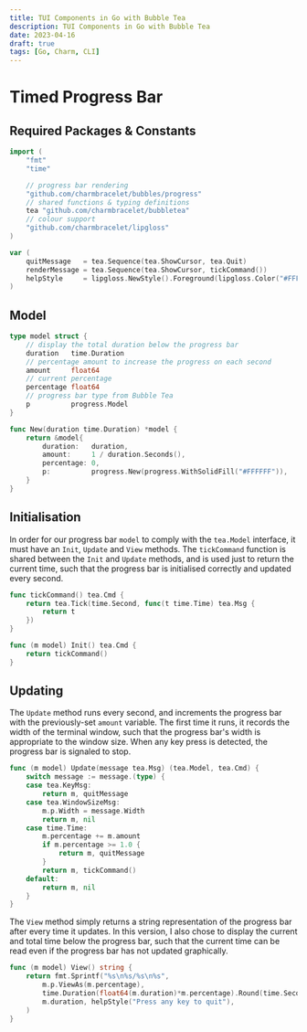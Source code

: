 ```yaml
---
title: TUI Components in Go with Bubble Tea
description: TUI Components in Go with Bubble Tea
date: 2023-04-16
draft: true
tags: [Go, Charm, CLI]
---
```

# Timed Progress Bar

## Required Packages & Constants
```go
import (
	"fmt"
	"time"

	// progress bar rendering
	"github.com/charmbracelet/bubbles/progress"
	// shared functions & typing definitions
	tea "github.com/charmbracelet/bubbletea"
	// colour support
	"github.com/charmbracelet/lipgloss"
)

var (
	quitMessage   = tea.Sequence(tea.ShowCursor, tea.Quit)
	renderMessage = tea.Sequence(tea.ShowCursor, tickCommand())
	helpStyle     = lipgloss.NewStyle().Foreground(lipgloss.Color("#FFFFFF")).Render
)
```

## Model
```go
type model struct {
	// display the total duration below the progress bar
	duration   time.Duration
	// percentage amount to increase the progress on each second
	amount     float64
	// current percentage
	percentage float64
	// progress bar type from Bubble Tea
	p          progress.Model
}

func New(duration time.Duration) *model {
	return &model{
		duration:   duration,
		amount:     1 / duration.Seconds(),
		percentage: 0,
		p:          progress.New(progress.WithSolidFill("#FFFFFF")),
	}
}
```

## Initialisation
In order for our progress bar `model` to comply with the `tea.Model` interface, it must have an `Init`, `Update` and `View` methods. The `tickCommand` function is shared between the `Init` and `Update` methods, and is used just to return the current time, such that the progress bar is initialised correctly and updated every second.

```go
func tickCommand() tea.Cmd {
	return tea.Tick(time.Second, func(t time.Time) tea.Msg {
		return t
	})
}

func (m model) Init() tea.Cmd {
	return tickCommand()
}
```

## Updating
The `Update` method runs every second, and increments the progress bar with the previously-set `amount` variable. The first time it runs, it records the width of the terminal window, such that the progress bar's width is appropriate to the window size. When any key press is detected, the progress bar is signaled to stop.

```go
func (m model) Update(message tea.Msg) (tea.Model, tea.Cmd) {
	switch message := message.(type) {
	case tea.KeyMsg:
		return m, quitMessage
	case tea.WindowSizeMsg:
		m.p.Width = message.Width
		return m, nil
	case time.Time:
		m.percentage += m.amount
		if m.percentage >= 1.0 {
			return m, quitMessage
		}
		return m, tickCommand()
	default:
		return m, nil
	}
}
```

The `View` method simply returns a string representation of the progress bar after every time it updates. In this version, I also chose to display the current and total time below the progress bar, such that the current time can be read even if the progress bar has not updated graphically.

```go
func (m model) View() string {
	return fmt.Sprintf("%s\n%s/%s\n%s",
		m.p.ViewAs(m.percentage),
		time.Duration(float64(m.duration)*m.percentage).Round(time.Second),
		m.duration, helpStyle("Press any key to quit"),
	)
}
```